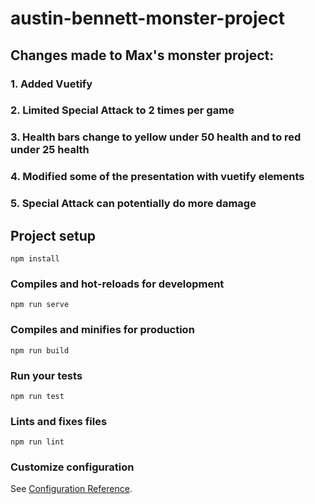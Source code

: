 # austin-bennett-monster-project

## Changes made to Max's monster project:

### 1. Added Vuetify

### 2. Limited Special Attack to 2 times per game

### 3. Health bars change to yellow under 50 health and to red under 25 health

### 4. Modified some of the presentation with vuetify elements

### 5. Special Attack can potentially do more damage

## Project setup

```
npm install
```

### Compiles and hot-reloads for development

```
npm run serve
```

### Compiles and minifies for production

```
npm run build
```

### Run your tests

```
npm run test
```

### Lints and fixes files

```
npm run lint
```

### Customize configuration

See [Configuration Reference](https://cli.vuejs.org/config/).
